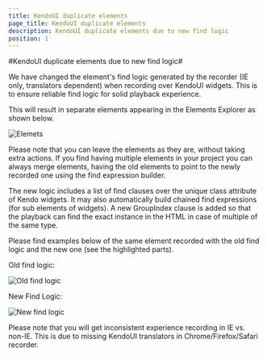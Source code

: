 ```yaml
---
title: KendoUI duplicate elements
page_title: KendoUI duplicate elements
description: KendoUI duplicate elements due to new find logic
position: 1
---
```

#KendoUI duplicate elements due to new find logic#

We have changed the element's find logic generated by the recorder (IE only, translators dependent) when recording over KendoUI widgets. This is to ensure reliable find logic for solid playback experience.

This will result in separate elements appearing in the Elements Explorer as shown below. 

![Elemets][1]

Please note that you can leave the elements as they are, without taking extra actions. If you find having multiple elements in your project you can always merge elements, having the old elements to point to the newly recorded one using the find expression builder.

The new logic includes a list of find clauses over the unique class attribute of Kendo widgets. It may also automatically build chained find expressions (for sub elements of widgets).
A new GroupIndex clause is added so that the playback can find the exact instance in the HTML in case of multiple of the same type.

Please find examples below of the same element recorded with the old find logic and the new one (see the highlighted parts).

Old find logic:

![Old find logic][2]

New Find Logic:

![New find logic][3]

Please note that you will get inconsistent experience recording in IE vs. non-IE. This is due to missing KendoUI translators in Chrome/Firefox/Safari recorder.

[1]: /img/knowledge-base/test-recording-kb/kendoui-duplicate-elements/fig1.png
[2]: /img/knowledge-base/test-recording-kb/kendoui-duplicate-elements/fig2.png
[3]: /img/knowledge-base/test-recording-kb/kendoui-duplicate-elements/fig3.png
